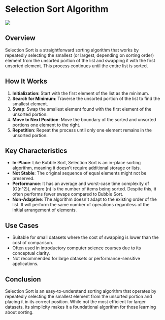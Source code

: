# Selection Sort Algorithm
![](SelectionSort.gif)

## Overview

Selection Sort is a straightforward sorting algorithm that works by repeatedly selecting the smallest (or largest, depending on sorting order) element from the unsorted portion of the list and swapping it with the first unsorted element. This process continues until the entire list is sorted.

## How It Works

1. **Initialization**: Start with the first element of the list as the minimum.
2. **Search for Minimum**: Traverse the unsorted portion of the list to find the smallest element.
3. **Swap**: Swap the smallest element found with the first element of the unsorted portion.
4. **Move to Next Position**: Move the boundary of the sorted and unsorted portions one element to the right.
5. **Repetition**: Repeat the process until only one element remains in the unsorted portion.

## Key Characteristics

- **In-Place**: Like Bubble Sort, Selection Sort is an in-place sorting algorithm, meaning it doesn't require additional storage or lists.
- **Not Stable**: The original sequence of equal elements might not be preserved.
- **Performance**: It has an average and worst-case time complexity of \(O(n^2)\), where \(n\) is the number of items being sorted. Despite this, it often performs fewer swaps compared to Bubble Sort.
- **Non-Adaptive**: The algorithm doesn't adapt to the existing order of the list. It will perform the same number of operations regardless of the initial arrangement of elements.

## Use Cases

- Suitable for small datasets where the cost of swapping is lower than the cost of comparison.
- Often used in introductory computer science courses due to its conceptual clarity.
- Not recommended for large datasets or performance-sensitive applications.

## Conclusion

Selection Sort is an easy-to-understand sorting algorithm that operates by repeatedly selecting the smallest element from the unsorted portion and placing it in its correct position. While not the most efficient for larger datasets, its simplicity makes it a foundational algorithm for those learning about sorting.